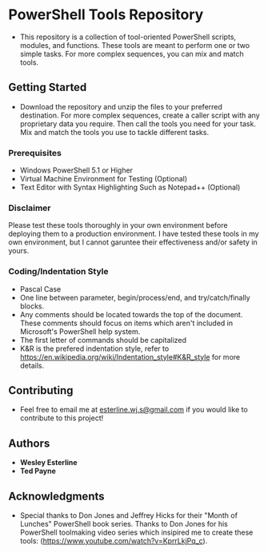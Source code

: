 # PowerShell Tools Repository

* This repository is a collection of tool-oriented PowerShell scripts, modules, and functions. These tools are meant to perform one or two simple tasks. For more complex sequences, you can mix and match tools.

## Getting Started

* Download the repository and unzip the files to your preferred destination. For more complex sequences, create a caller script with any proprietary data you require. Then call the tools you need for your task. Mix and match the tools you use to tackle different tasks.

### Prerequisites

* Windows PowerShell 5.1 or Higher
* Virtual Machine Environment for Testing (Optional)
* Text Editor with Syntax Highlighting Such as Notepad++ (Optional)

### Disclaimer
Please test these tools thoroughly in your own environment before deploying them to a production environment. I have tested these tools in my own environment, but I cannot garuntee their effectiveness and/or safety in yours.

### Coding/Indentation Style

* Pascal Case
* One line between parameter, begin/process/end, and try/catch/finally blocks.
* Any comments should be located towards the top of the document. These comments should focus on items which aren't included in Microsoft's PowerShell help system.
* The first letter of commands should be capitalized
* K&R is the prefered indentation style, refer to https://en.wikipedia.org/wiki/Indentation_style#K&R_style for more details.

## Contributing

* Feel free to email me at esterline.wj.s@gmail.com if you would like to contribute to this project!

## Authors

* **Wesley Esterline**
* **Ted Payne**

## Acknowledgments

* Special thanks to Don Jones and Jeffrey Hicks for their "Month of Lunches" PowerShell book series. Thanks to Don Jones for his PowerShell toolmaking video series which insipired me to create these tools: (https://www.youtube.com/watch?v=KprrLkjPq_c).
